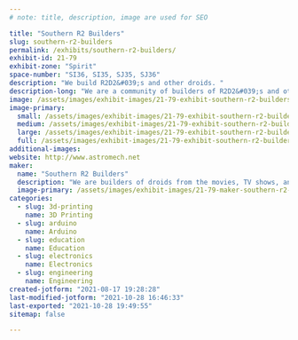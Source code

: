 ```yaml
---
# note: title, description, image are used for SEO

title: "Southern R2 Builders"
slug: southern-r2-builders
permalink: /exhibits/southern-r2-builders/
exhibit-id: 21-79
exhibit-zone: "Spirit"
space-number: "SI36, SI35, SJ35, SJ36"
description: "We build R2D2&#039;s and other droids. "
description-long: "We are a community of builders of R2D2&#039;s and other droids from the major Sci-Fi franchises. "
image: /assets/images/exhibit-images/21-79-exhibit-southern-r2-builders-southern-r2-builders-large.jpg
image-primary: 
  small: /assets/images/exhibit-images/21-79-exhibit-southern-r2-builders-southern-r2-builders-small.jpg
  medium: /assets/images/exhibit-images/21-79-exhibit-southern-r2-builders-southern-r2-builders-medium.jpg
  large: /assets/images/exhibit-images/21-79-exhibit-southern-r2-builders-southern-r2-builders-large.jpg
  full: /assets/images/exhibit-images/21-79-exhibit-southern-r2-builders-southern-r2-builders-full.jpg
additional-images: 
website: http://www.astromech.net
maker: 
  name: "Southern R2 Builders"
  description: "We are builders of droids from the movies, TV shows, and Expanded Universe. "
  image-primary: /assets/images/exhibit-images/21-79-maker-southern-r2-builders-r2-club-logo-medium.png
categories: 
  - slug: 3d-printing
    name: 3D Printing
  - slug: arduino
    name: Arduino
  - slug: education
    name: Education
  - slug: electronics
    name: Electronics
  - slug: engineering
    name: Engineering
created-jotform: "2021-08-17 19:28:28"
last-modified-jotform: "2021-10-28 16:46:33"
last-exported: "2021-10-28 19:49:55"
sitemap: false

---
```

